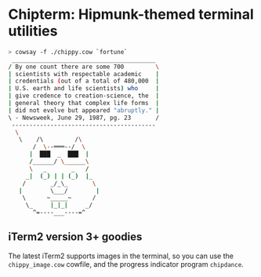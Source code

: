 # Chipterm: Hipmunk-themed terminal utilities

```sh
> cowsay -f ./chippy.cow `fortune`
 _________________________________________
/ By one count there are some 700         \
| scientists with respectable academic    |
| credentials (out of a total of 480,000  |
| U.S. earth and life scientists) who     |
| give credence to creation-science, the  |
| general theory that complex life forms  |
| did not evolve but appeared "abruptly." |
\ - Newsweek, June 29, 1987, pg. 23       /
 -----------------------------------------
  \
   \    /\         /\
       /  \--═══--/  \
      |  ███  _  ███  |
      /______/ \______\
      \   _       _   /
     _|  (_) | | (_)  |_
    /       _/_\_       \
   |        \___/        |
    \      ~_____~      /
     \_     |_|_|     _/
       ^=----___----=^
```

## iTerm2 version 3+ goodies

The latest iTerm2 supports images in the terminal, so you can use the
`chippy_image.cow` cowfile, and the progress indicator program `chipdance`.
